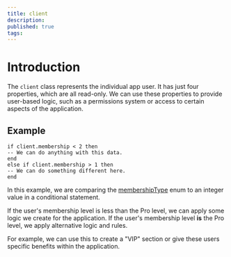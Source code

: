 ```yaml
---
title: client
description: 
published: true
tags: 
---
```


# Introduction

The `client` class represents the individual app user. It has just four properties, which are all read-only. We can use these properties to provide user-based logic, such as a permissions system or access to certain aspects of the application.

## Example

```
if client.membership < 2 then
-- We can do anything with this data.
end
else if client.membership > 1 then
-- We can do something different here.
end
```
In this example, we are comparing the [membershipType](https://deviap.com/docs/enums/#membershipType) enum to an integer value in a conditional statement.

If the user's membership level is less than the Pro level, we can apply some logic we create for the application.
If the user's membership level **is** the Pro level, we apply alternative logic and rules.

For example, we can use this to create a "VIP" section or give these users specific benefits within the application.
